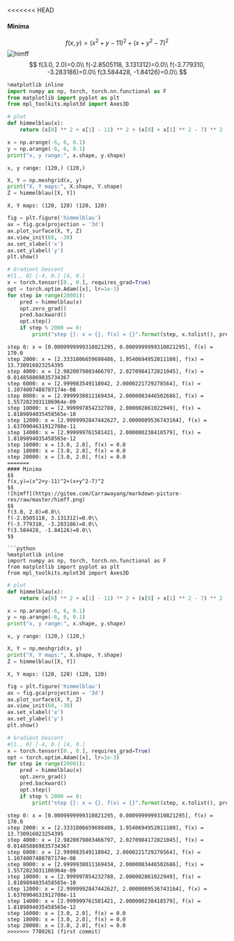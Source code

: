<<<<<<< HEAD
#### Minima  
$$
f(x,y)=(x^2+y-11)^2+(x+y^2-7)^2
$$
![himff](https://gitee.com/Carrawayang/markdown-picture-res/raw/master/himff.png)
$$
f(3.0, 2.0)=0.0\\
f(-2.8505118, 3.131312)=0.0\\
f(-3.779310, -3.283186)=0.0\\
f(3.584428, -1.84126)=0.0\\
$$

```python
%matplotlib inline
import numpy as np, torch, torch.nn.functional as F
from matplotlib import pyplot as plt
from mpl_toolkits.mplot3d import Axes3D
```

```python
# plot
def himmelblau(x):
    return (x[0] ** 2 + x[1] - 11) ** 2 + (x[0] + x[1] ** 2 - 7) ** 2
```

```python
x = np.arange(-6, 6, 0.1)
y = np.arange(-6, 6, 0.1)
print("x, y range:", x.shape, y.shape)
```

```
x, y range: (120,) (120,)
```

```python
X, Y = np.meshgrid(x, y)
print("X, Y maps:", X.shape, Y.shape)
Z = himmelblau([X, Y])
```

```
X, Y maps: (120, 120) (120, 120)
```

```python
fig = plt.figure('himmelblau')
ax = fig.gca(projection = '3d')
ax.plot_surface(X, Y, Z)
ax.view_init(60, -30)
ax.set_xlabel('x')
ax.set_ylabel('y')
plt.show()
```

```python
# Gradient Descent
#[1., 0] [-4, 0.] [4, 0.]
x = torch.tensor([0., 0.], requires_grad=True)
opt = torch.optim.Adam([x], lr=1e-3)
for step in range(20001):
    pred = himmelblau(x)
    opt.zero_grad()
    pred.backward()
    opt.step()
    if step % 2000 == 0:
        print("step {}: x = {}, f(x) = {}".format(step, x.tolist(), pred.item()))
```

```
step 0: x = [0.0009999999310821295, 0.0009999999310821295], f(x) = 170.0
step 2000: x = [2.3331806659698486, 1.9540694952011108], f(x) = 13.730916023254395
step 4000: x = [2.9820079803466797, 2.0270984172821045], f(x) = 0.014858869835734367
step 6000: x = [2.999983549118042, 2.0000221729278564], f(x) = 1.1074007488787174e-08
step 8000: x = [2.9999938011169434, 2.0000083446502686], f(x) = 1.5572823031106964e-09
step 10000: x = [2.999997854232788, 2.000002861022949], f(x) = 1.8189894035458565e-10
step 12000: x = [2.9999992847442627, 2.0000009536743164], f(x) = 1.6370904631912708e-11
step 14000: x = [2.999999761581421, 2.000000238418579], f(x) = 1.8189894035458565e-12
step 16000: x = [3.0, 2.0], f(x) = 0.0
step 18000: x = [3.0, 2.0], f(x) = 0.0
step 20000: x = [3.0, 2.0], f(x) = 0.0
=======
#### Minima  
$$
f(x,y)=(x^2+y-11)^2+(x+y^2-7)^2
$$
![himff](https://gitee.com/Carrawayang/markdown-picture-res/raw/master/himff.png)
$$
f(3.0, 2.0)=0.0\\
f(-2.8505118, 3.131312)=0.0\\
f(-3.779310, -3.283186)=0.0\\
f(3.584428, -1.84126)=0.0\\
$$

```python
%matplotlib inline
import numpy as np, torch, torch.nn.functional as F
from matplotlib import pyplot as plt
from mpl_toolkits.mplot3d import Axes3D
```

```python
# plot
def himmelblau(x):
    return (x[0] ** 2 + x[1] - 11) ** 2 + (x[0] + x[1] ** 2 - 7) ** 2
```

```python
x = np.arange(-6, 6, 0.1)
y = np.arange(-6, 6, 0.1)
print("x, y range:", x.shape, y.shape)
```

```
x, y range: (120,) (120,)
```

```python
X, Y = np.meshgrid(x, y)
print("X, Y maps:", X.shape, Y.shape)
Z = himmelblau([X, Y])
```

```
X, Y maps: (120, 120) (120, 120)
```

```python
fig = plt.figure('himmelblau')
ax = fig.gca(projection = '3d')
ax.plot_surface(X, Y, Z)
ax.view_init(60, -30)
ax.set_xlabel('x')
ax.set_ylabel('y')
plt.show()
```

```python
# Gradient Descent
#[1., 0] [-4, 0.] [4, 0.]
x = torch.tensor([0., 0.], requires_grad=True)
opt = torch.optim.Adam([x], lr=1e-3)
for step in range(20001):
    pred = himmelblau(x)
    opt.zero_grad()
    pred.backward()
    opt.step()
    if step % 2000 == 0:
        print("step {}: x = {}, f(x) = {}".format(step, x.tolist(), pred.item()))
```

```
step 0: x = [0.0009999999310821295, 0.0009999999310821295], f(x) = 170.0
step 2000: x = [2.3331806659698486, 1.9540694952011108], f(x) = 13.730916023254395
step 4000: x = [2.9820079803466797, 2.0270984172821045], f(x) = 0.014858869835734367
step 6000: x = [2.999983549118042, 2.0000221729278564], f(x) = 1.1074007488787174e-08
step 8000: x = [2.9999938011169434, 2.0000083446502686], f(x) = 1.5572823031106964e-09
step 10000: x = [2.999997854232788, 2.000002861022949], f(x) = 1.8189894035458565e-10
step 12000: x = [2.9999992847442627, 2.0000009536743164], f(x) = 1.6370904631912708e-11
step 14000: x = [2.999999761581421, 2.000000238418579], f(x) = 1.8189894035458565e-12
step 16000: x = [3.0, 2.0], f(x) = 0.0
step 18000: x = [3.0, 2.0], f(x) = 0.0
step 20000: x = [3.0, 2.0], f(x) = 0.0
>>>>>>> 7700261 (first commit)
```